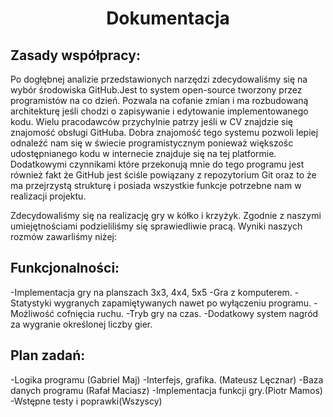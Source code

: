 # <center>  Dokumentacja </center>
## Zasady współpracy:

Po dogłębnej analizie przedstawionych narzędzi zdecydowaliśmy się na wybór środowiska GitHub.Jest to system open-source tworzony przez programistów na co dzień. Pozwala na cofanie zmian i ma rozbudowaną architekturę jeśli chodzi o zapisywanie i edytowanie implementowanego kodu. Wielu pracodawców przychylnie patrzy jeśli w CV znajdzie się znajomość obsługi GitHuba. Dobra znajomość tego systemu pozwoli lepiej odnaleźć nam się w świecie programistycznym ponieważ większośc udostępnianego kodu w internecie znajduje się na tej platformie. Dodatkowymi czynnikami które przekonują mnie do tego programu jest również fakt że GitHub jest ściśle powiązany z repozytorium Git oraz to że ma przejrzystą strukturę i posiada wszystkie funkcje potrzebne nam w realizacji projektu.

Zdecydowaliśmy się na realizację gry w kółko i krzyżyk. Zgodnie z naszymi umiejętnościami podzieliliśmy się sprawiedliwie pracą. Wyniki naszych rozmów zawarliśmy niżej: 
 
## Funkcjonalności:
-Implementacja gry na planszach 3x3, 4x4, 5x5
-Gra z komputerem.
-Statystyki wygranych zapamiętywanych nawet po wyłączeniu programu.
-Możliwość cofnięcia ruchu.
-Tryb gry na czas.
-Dodatkowy system nagród za wygranie określonej liczby gier.
## Plan zadań:
-Logika programu (Gabriel Maj)
-Interfejs, grafika. (Mateusz Lęcznar)
-Baza danych programu (Rafał Maciasz)
-Implementacja funkcji gry.(Piotr Mamos)
-Wstępne testy i poprawki(Wszyscy)



